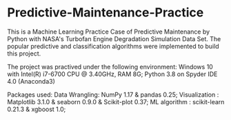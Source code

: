 # Predictive-Maintenance-Practice
This is a Machine Learning Practice Case of Predictive Maintenance by Python with NASA's Turbofan Engine Degradation Simulation Data Set.
The popular predictive and classification algorithms were implemented to build this project.


The project was practived under the following environment:
Windows 10 with Intel(R) i7-6700 CPU @ 3.40GHz, RAM 8G;
Python 3.8 on Spyder IDE 4.0 (Anaconda3)

Packages used:
Data Wrangling:	NumPy 1.17 & pandas 0.25;
Visualization : Matplotlib 3.1.0 & seaborn 0.9.0 & Scikit-plot 0.37;
ML algorithm  :	scikit-learn 0.21.3 & xgboost 1.0;
